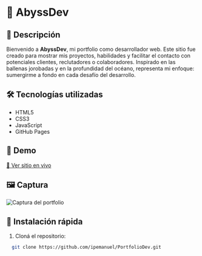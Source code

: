 # 🐋 AbyssDev

## 📌 Descripción
Bienvenido a **AbyssDev**, mi portfolio como desarrollador web. Este sitio fue creado para mostrar mis proyectos, habilidades y facilitar el contacto con potenciales clientes, reclutadores o colaboradores. Inspirado en las ballenas jorobadas y en la profundidad del océano, representa mi enfoque: sumergirme a fondo en cada desafío del desarrollo.


## 🛠 Tecnologías utilizadas
- HTML5
- CSS3
- JavaScript
- GitHub Pages

## 🔗 Demo
[🔗 Ver sitio en vivo](https://ipemanuel.github.io/AbyssDev/)

## 🖼 Captura
![Captura del portfolio](https://github.com/user-attachments/assets/653ab4df-df27-408f-8a0f-83b20830cc1d)

## 🚀 Instalación rápida
1. Cloná el repositorio:
 ```bash
   git clone https://github.com/ipemanuel/PortfolioDev.git
